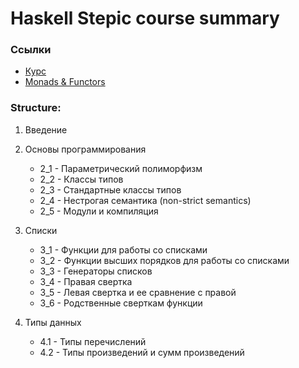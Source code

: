 # Haskell Stepic course summary

### Ссылки 

- [Курс](https://stepik.org/course/75/syllabus)
- [Monads & Functors](https://habr.com/ru/post/183150/)

### Structure:

1. Введение

2. Основы программирования
   - 2_1 - Параметрический полиморфизм
   - 2_2 - Классы типов
   - 2_3 - Стандартные классы типов
   - 2_4 - Нестрогая семантика (non-strict semantics)
   - 2_5 - Модули и компиляция
3. Списки
   - 3_1 - Функции для работы со списками
   - 3_2 - Функции высших порядков для работы со списками
   - 3_3 - Генераторы списков
   - 3_4 - Правая свертка
   - 3_5 - Левая свертка и ее сравнение с правой
   - 3_6 - Родственные сверткам функции
4. Типы данных
   - 4.1 - Типы перечислений
   - 4.2 - Типы произведений и сумм произведений

